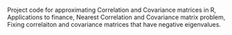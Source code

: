 Project code for approximating Correlation and Covariance matrices in R,
Applications to finance,
Nearest Correlation and Covariance matrix problem,
Fixing correlaiton and covariance matrices that have negative eigenvalues.
